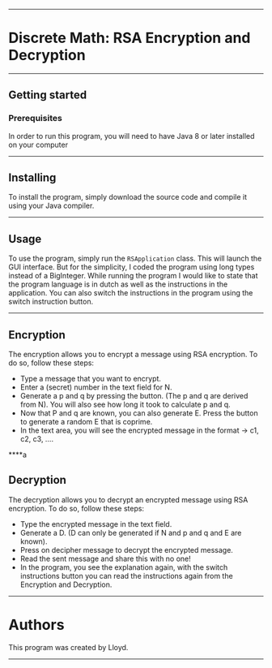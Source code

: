 ***

# Discrete Math: RSA Encryption and Decryption

***

## Getting started

### Prerequisites

In order to run this program, you will need to have Java 8 or later installed on your computer
****

## Installing

To install the program, simply download the source code and compile it using your Java compiler.
****

## Usage

To use the program, simply run the `RSApplication` class. This will launch the GUI interface. But for the simplicity, I coded the program using long types instead of a BigInteger.
While running the program I would like to state that the program language is in dutch as well as the instructions in the application. 
You can also switch the instructions in the program using the switch instruction button.

****

## Encryption

The encryption allows you to encrypt a message using RSA encryption. To do so, follow these steps:

- Type a message that you want to encrypt.
- Enter a (secret) number in the text field for N.
- Generate a p and q by pressing the button. (The p and q are derived from N). You will also see how long it took to calculate p and q.
- Now that P and q are known, you can also generate E. Press the button to generate a random E that is coprime.
- In the text area, you will see the encrypted message in the format -> c1, c2, c3, ….

****a

## Decryption 

The decryption allows you to decrypt an encrypted message using RSA encryption. To do so, follow these steps:

- Type the encrypted message in the text field.
- Generate a D. (D can only be generated if N and p and q and E are known).
- Press on decipher message to decrypt the encrypted message.
- Read the sent message and share this with no one!
- In the program, you see the explanation again, with the switch instructions button you can read the instructions again from the Encryption and Decryption.

***

# Authors
This program was created by Lloyd.
***
